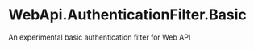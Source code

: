 WebApi.AuthenticationFilter.Basic
=================================

An experimental basic authentication filter for Web API

